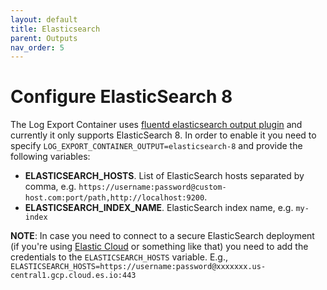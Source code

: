 ```yaml
---
layout: default
title: Elasticsearch
parent: Outputs
nav_order: 5
---
```

# Configure ElasticSearch 8

The Log Export Container uses [fluentd elasticsearch output plugin](https://docs.fluentd.org/output/elasticsearch/) 
and currently it only supports ElasticSearch 8.
In order to enable it you need to specify `LOG_EXPORT_CONTAINER_OUTPUT=elasticsearch-8` and provide the following variables:
* **ELASTICSEARCH_HOSTS**. List of ElasticSearch hosts separated by comma, e.g. `https://username:password@custom-host.com:port/path,http://localhost:9200`.
* **ELASTICSEARCH_INDEX_NAME**. ElasticSearch index name, e.g. `my-index`

**NOTE**: In case you need to connect to a secure ElasticSearch deployment (if you're using [Elastic Cloud](https://www.elastic.co/cloud/) or something like that) you need to add the credentials to the `ELASTICSEARCH_HOSTS` variable. E.g., `ELASTICSEARCH_HOSTS=https://username:password@xxxxxxx.us-central1.gcp.cloud.es.io:443`
